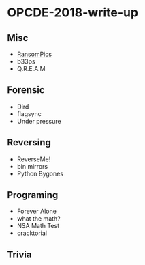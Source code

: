# OPCDE-2018-write-up

## Misc 

* [RansomPics](https://github.com/hainsjojo/OPCDE-2018-write-up/tree/master/Misc/RansomPics)
* b33ps
* Q.R.E.A.M

## Forensic

* Dird
* flagsync
* Under pressure

## Reversing

* ReverseMe!
* bin mirrors
* Python Bygones

## Programing

* Forever Alone
* what the math?
* NSA Math Test
* cracktorial

## Trivia
